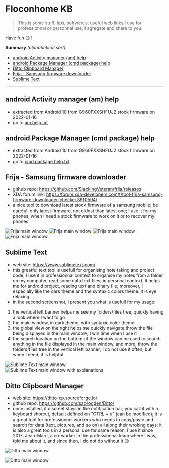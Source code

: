 
# Floconhome KB 

> This is some stuff, tips, softwares, useful web links I use for professionnal or personnal use, I agregate and share to you.

Have fun :wink: !

**Summary** _(alphabetical sort)_

- [android Activity manager (am) help](#android-activity-manager-am-help)
- [android Package Manager (cmd package) help](#android-package-manager-cmd-package-help)
- [Ditto Clipboard Manager](#ditto-clipboard-manager)
- [Frija - Samsung firmware downloader](#frija---samsung-firmware-downloader)
- [Sublime Text](#sublime-text)
  
  
---  
  

## android Activity manager (am) help
- extracted from Android 10 from G960FXXSHFUJ2 stock firmware on 2022-01-16
- go to [am.help.txt](/files/am.help.txt)

## android Package Manager (cmd package) help
- extracted from Android 10 from G960FXXSHFUJ2 stock firmware on 2022-01-16
- go to [cmd.package.help.txt](/files/cmd.package.help.txt)


## Frija - Samsung firmware downloader
- github repo: https://github.com/SlackingVeteran/frija/releases
- XDA forum link: https://forum.xda-developers.com/t/tool-frija-samsung-firmware-downloader-checker.3910594/
- a nice tool to download latest stock firmware of a samsung mobile; be careful: only latest firmware, not oldest than latest one; I use it for my phones, when I need a stock firmware to work on it or to recover my phones

![Frija main window](/screenshot/frija/frija.main.window.png)
![Frija main window](/screenshot/frija/frija.main.window.png.search.result.png)
![Frija main window](/screenshot/frija/frija.main.window.png.settings.png)
![Frija main window](/screenshot/frija/frija.settings.png)
  
## Sublime Text
- web site: https://www.sublimetext.com/
- this greatful text tool is usefull for organising note taking and project code; I use it in professionnal context to organise my notes from a folder on my computer, read some data text files; in personal context, it helps me for android project, reading text and binary file; moreover, I especially like the dark theme and the syntaxic colors theme: it is eye relaxing
- in the second screenshot, I present you what is usefull for my usage:
1. the vertical left banner helps me see my folders/files tree, quickly having a look where I want to go
1. the main window, in dark theme, with syntaxic color theme
1. the global view on the right helps me quickly navigate throw the file being displayed in the main window; I win time when I use it
1. the search location on the bottom of the window can be used to search anything in the file displayed in the main window, and more, throw the folders/files tree in the vertical left banner; I do not use it often, but when I need, it is helpful
  
![Sublime Text main window](/screenshot/sublimetext/sublimetext.main.window.png)
![Sublime Text main window with explanations](/screenshot/sublimetext/sublimetext.main.window.explanations.png)

## Ditto Clipboard Manager
- web site: https://ditto-cp.sourceforge.io/
- github repo: https://github.com/sabrogden/Ditto/
- once installed, it discreet stays in the notification bar; you call it with a keyboard shorcut, default defined on "CTRL + ù" (can be modified); it is a great tool for professionnel workers who needs to copy/paste and search for data (text, pictures, and so on) all along their wroking days; it is also a great tools in a personal use for same reason; I use it since 2017: Jean-Marc, a co-worker in the professionnal team where I was, told me about it, and since then, I do not do without it 😉
  
![Ditto main window](/screenshot/ditto/ditto.main.window.png)
  
![Ditto main window](/screenshot/ditto/ditto.notification.png)
